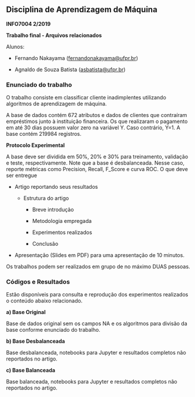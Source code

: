 ## Disciplina de Aprendizagem de Máquina
**INFO7004 2/2019**

**Trabalho final - Arquivos relacionados**

Alunos:
- Fernando Nakayama (fernandonakayama@ufpr.br)

- Agnaldo de Souza Batista (asbatista@ufpr.br)

### Enunciado do trabalho

O trabalho consiste em classificar cliente inadimplentes utilizando algoritmos de aprendizagem de máquina.

A base de dados contém 672 atributos e dados de clientes que contraíram empréstimos junto à instituição financeira. Os que realizaram o pagamento em até 30 dias possuem valor zero na variável Y. Caso contrário, Y=1. A base contém 219984 registros.

**Protocolo Experimental**

A base deve ser dividida em 50%, 20% e 30% para treinamento, validação e teste, respectivamente. 
Note que a base é desbalanceada. Nesse caso, reporte métricas como Precision, Recall, F_Score e curva ROC.
O que deve ser entregue

- Artigo reportando seus resultados 

  - Estrutura do artigo

    - Breve introdução

    - Metodologia empregada

    - Experimentos realizados 

     - Conclusão

- Apresentação (Slides em PDF) para uma apresentação de 10 minutos.

Os trabalhos podem ser realizados em grupo de no máximo DUAS pessoas.

### Códigos e Resultados

Estão disponíveis para consulta e reprodução dos experimentos realizados o conteúdo abaixo relacionado.

**a) Base Original**

Base de dados original sem os campos NA e os algoritmos para divisão da base conforme enunciado do trabalho.

**b) Base Desbalanceada**

Base desbalanceada, notebooks para Jupyter e resultados completos não reportados no artigo.

**c) Base Balanceada**

Base balanceada, notebooks para Jupyter e resultados completos não reportados no artigo.

